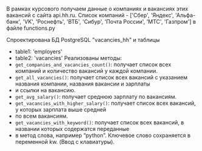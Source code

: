 В рамках курсового получаем  данные о компаниях и вакансиях этих вакансий с сайта api.hh.ru.
Список компаний - ['Сбер', 'Яндекс', 'Альфа-банк', 'VK', 'Роснефть', 'ВТБ', 'Сибур', 'Почта России', 'МТС',
                     'Газпром'] в файле functions.py

Спроектирована  БД PostgreSQL "vacancies_hh" и таблицы 
- table1: 'employers'
- table2: 'vacancies'
Реализованы методы:
- `get_companies_and_vacancies_count()`: получает список всех компаний и количество вакансий у каждой компании.
- `get_all_vacancies()`: получает список всех вакансий с указанием названия компании, названия вакансии и зарплаты 
- и ссылки на вакансию.
- `get_avg_salary()`: получает среднюю зарплату по вакансиям.
- `get_vacancies_with_higher_salary()`: получает список всех вакансий, у которых зарплата выше средней 
- по всем вакансиям.
- `get_vacancies_with_keyword()`: получает список всех вакансий, в названии которых содержатся переданные 
- в метод слова, например “python”. Ключевое слово сохраняется в переменной kw. (Ввод с клавиатуры).


